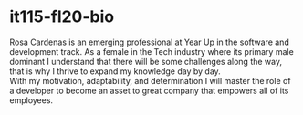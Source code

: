 # it115-fl20-bio
Rosa Cardenas is an emerging professional at Year Up in the software and development track.
As a female in the Tech industry where its primary male dominant I understand that there will be some challenges along the way, that is why I thrive to expand my knowledge day by day.  
With my motivation, adaptability, and determination I will master the role of a developer to become an asset to great company that empowers all of its employees. 

